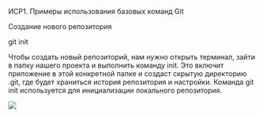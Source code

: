 ИСР1. Примеры использования базовых команд Git

Создание нового репозитория

git init

Чтобы создать новый репозиторий, нам нужно открыть терминал, зайти в папку нашего проекта и выполнить команду init. Это включит приложение в этой конкретной папке и создаст скрытую директорию .git, где будет храниться история репозитория и настройки.
Команда git init используется для инициализации локального репозитория.

<img src="https://b.radikal.ru/b38/2112/34/89b9e5b164e1.jpg" />
